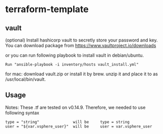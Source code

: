 # terraform-template

## vault
(optional) Install hashicorp vault to secretly store your password and key.
You can download package from https://www.vaultproject.io/downloads

or you can run following playbook to install vault in debian/ubuntu.

```
Run "ansible-playbook -i inventory/hosts vault_install.yml"
```

for mac: download vault.zip or install it by brew.
unzip it and place it to as /usr/local/bin/vault.

## Usage

Notes: These .tf are tested on v0.14.9. Therefore, we needed to use following syntax

```
type = "string"               will be     type = string
user = "${var.vsphere_user}"  will be     user = var.vsphere_user
```
